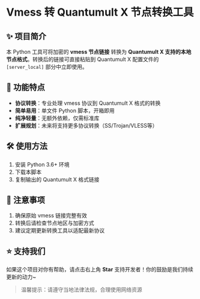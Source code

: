 # Vmess 转 Quantumult X 节点转换工具

## ✨ 项目简介

本 Python 工具可将加密的 **vmess 节点链接** 转换为 **Quantumult X 支持的本地节点格式**。转换后的链接可直接粘贴到 Quantumult X 配置文件的 `[server_local]` 部分中立即使用。

## 🌟 功能特点

- **协议转换**：专业处理 vmess 协议到 Quantumult X 格式的转换
- **简单易用**：单文件 Python 脚本，开箱即用
- **纯净轻量**：无额外依赖，仅需标准库
- **扩展规划**：未来将支持更多协议转换（SS/Trojan/VLESS等）

## 🛠️ 使用方法

1. 安装 Python 3.6+ 环境
2. 下载本脚本
3. 复制输出的 Quantumult X 格式链接
## 🚧 注意事项

1. 确保原始 vmess 链接完整有效
2. 转换后请检查节点地区与加密方式
3. 建议定期更新转换工具以适配最新协议

## ⭐ 支持我们

如果这个项目对你有帮助，请点击右上角 **Star** 支持开发者！你的鼓励是我们持续更新的动力~

> 温馨提示：请遵守当地法律法规，合理使用网络资源
